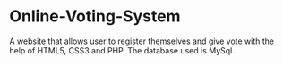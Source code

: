 # Online-Voting-System
A website that allows user to register themselves and give vote with the help of HTML5, CSS3 and PHP. The database used is MySql.
